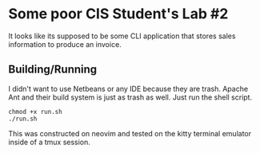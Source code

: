 # Some poor CIS Student's Lab #2

It looks like its supposed to be some CLI application
that stores sales information to produce an invoice.

## Building/Running

I didn't want to use Netbeans or any IDE because
they are trash. Apache Ant and their build system
is just as trash as well. Just run the 
shell script. 
```
chmod +x run.sh
./run.sh
```
This was constructed on neovim
and tested on the kitty terminal emulator inside
of a tmux session.
